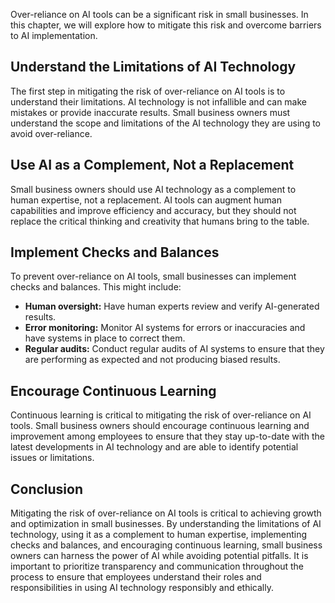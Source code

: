 
Over-reliance on AI tools can be a significant risk in small businesses. In this chapter, we will explore how to mitigate this risk and overcome barriers to AI implementation.

Understand the Limitations of AI Technology
-------------------------------------------

The first step in mitigating the risk of over-reliance on AI tools is to understand their limitations. AI technology is not infallible and can make mistakes or provide inaccurate results. Small business owners must understand the scope and limitations of the AI technology they are using to avoid over-reliance.

Use AI as a Complement, Not a Replacement
-----------------------------------------

Small business owners should use AI technology as a complement to human expertise, not a replacement. AI tools can augment human capabilities and improve efficiency and accuracy, but they should not replace the critical thinking and creativity that humans bring to the table.

Implement Checks and Balances
-----------------------------

To prevent over-reliance on AI tools, small businesses can implement checks and balances. This might include:

* **Human oversight:** Have human experts review and verify AI-generated results.
* **Error monitoring:** Monitor AI systems for errors or inaccuracies and have systems in place to correct them.
* **Regular audits:** Conduct regular audits of AI systems to ensure that they are performing as expected and not producing biased results.

Encourage Continuous Learning
-----------------------------

Continuous learning is critical to mitigating the risk of over-reliance on AI tools. Small business owners should encourage continuous learning and improvement among employees to ensure that they stay up-to-date with the latest developments in AI technology and are able to identify potential issues or limitations.

Conclusion
----------

Mitigating the risk of over-reliance on AI tools is critical to achieving growth and optimization in small businesses. By understanding the limitations of AI technology, using it as a complement to human expertise, implementing checks and balances, and encouraging continuous learning, small business owners can harness the power of AI while avoiding potential pitfalls. It is important to prioritize transparency and communication throughout the process to ensure that employees understand their roles and responsibilities in using AI technology responsibly and ethically.
